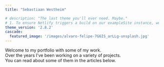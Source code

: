 ```yaml
---
title: "Sebastiaan Westheim"

# description: "The last theme you'll ever need. Maybe."
# 1. To ensure Netlify triggers a build on our exampleSite instance, we need to change a file in the exampleSite directory.
theme_version: '2.8.2'
cascade:
  featured_image: '/images/alvaro-felipe-7G6IS_arLLg-unsplash.jpg'
---
```


Welcome to my portfolio with some of my work.  
Over the years I've been working on a variety of projects.   
You can read about some of them in the articles below.  
